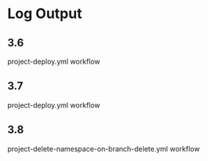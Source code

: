 # Log Output

## 3.6
project-deploy.yml workflow

## 3.7
project-deploy.yml workflow

## 3.8
project-delete-namespace-on-branch-delete.yml workflow

